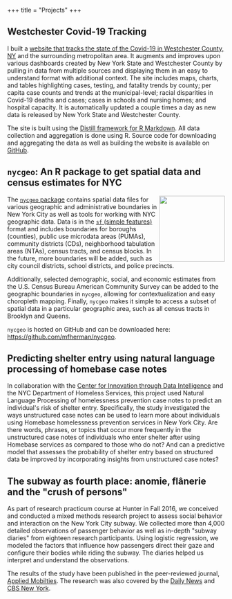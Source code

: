 +++
title = "Projects"
+++

## Westchester Covid-19 Tracking

I built a [website that tracks the state of the Covid-19 in Westchester County, NY](https://westchester-covid.mattherman.info/) and the surrounding metropolitan area. It augments and improves upon various dashboards created by New York State and Westchester County by pulling in data from multiple sources and displaying them in an easy to understand format with additional context. The site includes maps, charts, and tables highlighting cases, testing, and fatality trends by county; per capita case counts and trends at the municipal-level; racial disparities in Covid-19 deaths and cases; cases in schools and nursing homes; and hospital capacity. It is automatically updated a couple times a day as new data is released by New York State and Westchester County.

The site is built using the [Distill framework for R Markdown](https://rstudio.github.io/distill/). All data collection and aggregation is done using R. Source code for downloading and aggregating the data as well as building the website is available on [GitHub](https://github.com/mfherman/westchester-covid).  

## `nycgeo`: An R package to get spatial data and census estimates for NYC

The [`nycgeo` package](https://nycgeo.mattherman.info) <a href = "https://nycgeo.mattherman.info"><img class="special-img-class" src="/img/nycgeo.png" width = "152px" align ="right"/></a>contains spatial data files for various geographic and administrative boundaries in New York City as well as tools for working with NYC geographic data. Data is in the [`sf` (simple features)](https://r-spatial.github.io/sf/) format and includes boundaries for boroughs (counties), public use microdata areas (PUMAs), community districts (CDs), neighborhood tabulation areas (NTAs), census tracts, and census blocks. In the future, more boundaries will be added, such as city council districts, school districts, and police precincts.

Additionally, selected demographic, social, and economic estimates from the U.S. Census Bureau American Community Survey can be added to the geographic boundaries in `nycgeo`, allowing for contextualization and easy choropleth mapping. Finally, `nycgeo` makes it simple to access a subset of spatial data in a particular geographic area, such as all census tracts in Brooklyn and Queens.

`nycgeo` is hosted on GitHub and can be downloaded here: https://github.com/mfherman/nycgeo.

## Predicting shelter entry using natural language processing of homebase case notes

In collaboration with the [Center for Innovation through Data Intelligence](http://www1.nyc.gov/site/cidi/about/about.page) and the NYC Department of Homeless Services, this project used Natural Language Processing of homelessness prevention case notes to predict an individual's risk of shelter entry. Specifically, the study investigated the ways unstructured case notes can be used to learn more about individuals using Homebase homelessness prevention services in New York City. Are there words, phrases, or topics that occur more frequently in the unstructured case notes of individuals who enter shelter after using Homebase services as compared to those who do not? And can a predictive model that assesses the probability of shelter entry based on structured data be improved by incorporating insights from unstructured case notes?

## The subway as fourth place: anomie, flânerie and the "crush of persons"

As part of research practicum course at Hunter in Fall 2016, we conceived and conducted a mixed methods research project to assess social behavior and interaction on the New York City subway. We collected more than 4,000 detailed observations of passenger behavior as well as in-depth "subway diaries" from eighteen research participants. Using logistic regression, we modeled the factors that influence how passengers direct their gaze and configure their bodies while riding the subway. The diaries helped us interpret and understand the observations.

The results of the study have been published in the peer-reviewed journal, [Applied Mobilties](/pdf/subway.pdf). The research was also covered by the [Daily News](http://www.nydailynews.com/new-york/nyc-subways-plagued-disorderly-exits-manspreading-study-article-1.2626553) and [CBS New York](http://newyork.cbslocal.com/2016/05/05/hunter-college-subway-study/).